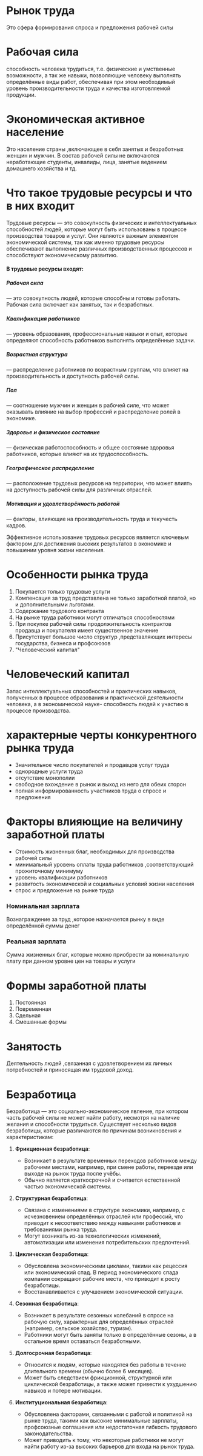 # Рынок труда 
Это сфера формирования спроса и предложения рабочей силы

# Рабочая сила
способность человека трудиться, т.е. физические и умственные возможности, а так же навыки, позволяющие человеку выполнять определённые виды работ, обеспечивая при этом необходимый уровень производительности труда и качества изготовляемой продукции.

# Экономическая активное население 
Это население  страны ,включающее в себя занятых и безработных женщин и мужчин. В состав рабочей силы не включаются неработающие студенты, инвалиды, лица, занятые ведением домашнего хозяйства и тд.


# Что такое трудовые ресурсы и что в них входит
Трудовые ресурсы — это совокупность физических и интеллектуальных способностей людей, которые могут быть использованы в процессе производства товаров и услуг. Они являются важным элементом экономической системы, так как именно трудовые ресурсы обеспечивают выполнение различных производственных процессов и способствуют экономическому развитию.

#### В трудовые ресурсы входят:

##### **Рабочая сила**
— это совокупность людей, которые способны и готовы работать. Рабочая сила включает как занятых, так и безработных.
    
##### **Квалификация работников**
— уровень образования, профессиональные навыки и опыт, которые определяют способность работников выполнять определённые задачи.
    
##### **Возрастная структура**
— распределение работников по возрастным группам, что влияет на производительность и доступность рабочей силы.
    
##### **Пол** 
— соотношение мужчин и женщин в рабочей силе, что может оказывать влияние на выбор профессий и распределение ролей в экономике.
    
##### **Здоровье и физическое состояние**
— физическая работоспособность и общее состояние здоровья работников, которые влияют на их трудоспособность.
    
##### **Географическое распределение** 
— расположение трудовых ресурсов на территории, что может влиять на доступность рабочей силы для различных отраслей.
    
#####  **Мотивация и удовлетворённость работой**
— факторы, влияющие на производительность труда и текучесть кадров.

Эффективное использование трудовых ресурсов является ключевым фактором для достижения высоких результатов в экономике и повышении уровня жизни населения.

# Особенности рынка труда

1. Покупается только трудовые услуги
2. Компенсация за труд представлена не только заработной платой, но и дополнительными льготами.
3. Содержание трудового контракта 
4. На рынке труда работники могут отличаться способностями
5. При покупке рабочей силы продолжительность контрактов продавца и покупателя имеет существенное значение
6. Присутствует большое число структур ,представляющих интересы государства, бизнеса и профсоюзов
7. "Человеческий капитал"

# Человеческий капитал
Запас интеллектуальных способностей и практических навыков, полученных в процессе образования и практической деятельности человека, а в экономической науке- способность людей к участию в процессе производства.

# характерные черты конкурентного рынка труда
- Значительное число покупателей и продавцов услуг труда
- однородные услуги труда
- отсутствие монополии
- свободное вхождение в рынок и выход из него для обеих сторон
- полная информированность участников труда о спросе и предложения 

# Факторы влияющие на величину заработной платы 
- Стоимость жизненных благ, необходимых для производства рабочей силы
- минимальный уровень оплаты труда работников ,соответствующий прожиточному минимуму
- уровень квалификации работников
- развитость экономической и социальных условий жизни населения 
- спрос и предложение на рынке труда

### Номинальная зарплата
Вознаграждение за труд ,которое назначается рынку в виде определённой суммы денег

### Реальная зарплата
Сумма жизненных благ, которые можно приобрести за номинальную плату при данном уровне цен на товары и услуги


# Формы заработной платы
1. Постоянная
2. Повременная 
3. Сдельная
4. Смешанные формы

# Занятость 
Деятельность людей ,связанная с удовлетворением их личных потребностей и приносящая им трудовой доход.


# Безработица
Безработица — это социально-экономическое явление, при котором часть рабочей силы не может найти работу, несмотря на наличие желания и способности трудиться. Существует несколько видов безработицы, которые различаются по причинам возникновения и характеристикам:

1. **Фрикционная безработица**:
    
    - Возникает в результате временных переходов работников между рабочими местами, например, при смене работы, переезде или выходе на рынок труда после учёбы.
    - Обычно является краткосрочной и считается естественной частью экономической системы.
2. **Структурная безработица**:
    
    - Связана с изменениями в структуре экономики, например, с исчезновением определённых отраслей или профессий, что приводит к несоответствию между навыками работников и требованиями рынка труда.
    - Могут возникать из-за технологических изменений, автоматизации или изменения потребительских предпочтений.
3. **Циклическая безработица**:
    
    - Обусловлена экономическими циклами, такими как рецессия или экономический спад. В период экономического спада компании сокращают рабочие места, что приводит к росту безработицы.
    - Восстанавливается с улучшением экономической ситуации.
4. **Сезонная безработица**:
    
    - Возникает в результате сезонных колебаний в спросе на рабочую силу, характерных для определённых отраслей (например, сельское хозяйство, туризм).
    - Работники могут быть заняты только в определённые сезоны, а в остальное время оставаться безработными.
5. **Долгосрочная безработица**:
    
    - Относится к людям, которые находятся без работы в течение длительного времени (обычно более 6 месяцев).
    - Может быть следствием фрикционной, структурной или циклической безработицы, а также может привести к ухудшению навыков и потере мотивации.
6. **Институциональная безработица**:
    
    - Обусловлена факторами, связанными с работой и политикой на рынке труда, такими как высокие минимальные зарплаты, профсоюзные соглашения или недостаточная гибкость трудового законодательства.
    - Может приводить к тому, что некоторые работники не могут найти работу из-за высоких барьеров для входа на рынок труда.
